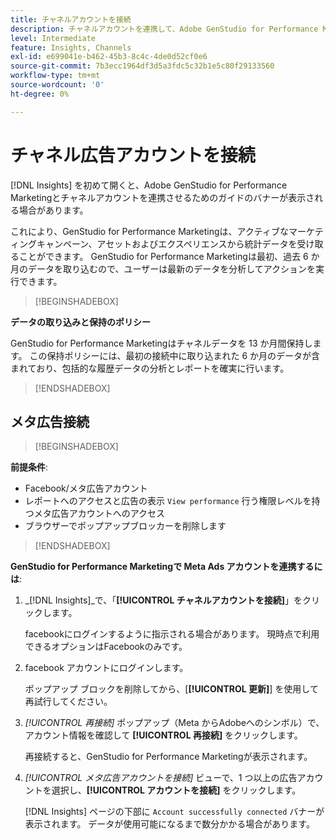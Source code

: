 ```yaml
---
title: チャネルアカウントを接続
description: チャネルアカウントを連携して、Adobe GenStudio for Performance Marketing マーケティングキャンペーンとアセットのパフォーマンスをモニタリングします。
level: Intermediate
feature: Insights, Channels
exl-id: e699041e-b462-45b3-8c4c-4de0d52cf0e6
source-git-commit: 7b3ecc1964df3d5a3fdc5c32b1e5c80f29133560
workflow-type: tm+mt
source-wordcount: '0'
ht-degree: 0%

---
```


# チャネル広告アカウントを接続

[!DNL Insights] を初めて開くと、Adobe GenStudio for Performance Marketingとチャネルアカウントを連携させるためのガイドのバナーが表示される場合があります。

これにより、GenStudio for Performance Marketingは、アクティブなマーケティングキャンペーン、アセットおよびエクスペリエンスから統計データを受け取ることができます。 GenStudio for Performance Marketingは最初、過去 6 か月のデータを取り込むので、ユーザーは最新のデータを分析してアクションを実行できます。

>[!BEGINSHADEBOX]

**データの取り込みと保持のポリシー**

GenStudio for Performance Marketingはチャネルデータを 13 か月間保持します。 この保持ポリシーには、最初の接続中に取り込まれた 6 か月のデータが含まれており、包括的な履歴データの分析とレポートを確実に行います。

>[!ENDSHADEBOX]

## メタ広告接続

>[!BEGINSHADEBOX]

**前提条件**:

- Facebook/メタ広告アカウント
- レポートへのアクセスと広告の表示 `View performance` 行う権限レベルを持つメタ広告アカウントへのアクセス
- ブラウザーでポップアップブロッカーを削除します

>[!ENDSHADEBOX]

**GenStudio for Performance Marketingで Meta Ads アカウントを連携するには**:

1. _[!DNL Insights]_で、「**[!UICONTROL チャネルアカウントを接続]**」をクリックします。

   facebookにログインするように指示される場合があります。 現時点で利用できるオプションはFacebookのみです。

1. facebook アカウントにログインします。

   ポップアップ ブロックを削除してから、[**[!UICONTROL 更新]**] を使用して再試行してください。

1. _[!UICONTROL 再接続]_ ポップアップ（Meta からAdobeへのシンボル）で、アカウント情報を確認して **[!UICONTROL 再接続]** をクリックします。

   再接続すると、GenStudio for Performance Marketingが表示されます。

1. _[!UICONTROL メタ広告アカウントを接続]_ ビューで、1 つ以上の広告アカウントを選択し、**[!UICONTROL アカウントを接続]** をクリックします。

   [!DNL Insights] ページの下部に `Account successfully connected` バナーが表示されます。 データが使用可能になるまで数分かかる場合があります。
